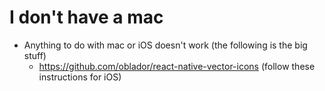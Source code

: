 # I don't have a mac

* Anything to do with mac or iOS doesn't work (the following is the big stuff)
  * https://github.com/oblador/react-native-vector-icons (follow these instructions for iOS)
  
